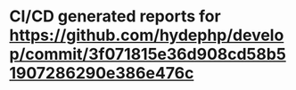 # CI/CD generated reports for https://github.com/hydephp/develop/commit/3f071815e36d908cd58b51907286290e386e476c

